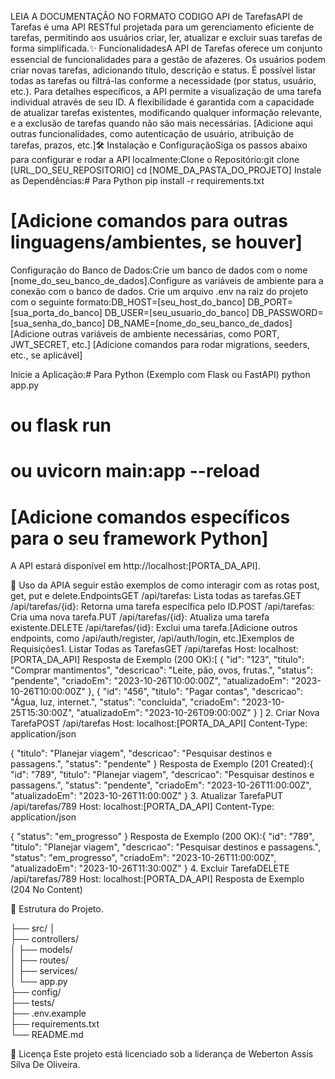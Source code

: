 LEIA A DOCUMENTAÇÂO NO FORMATO CODIGO API de TarefasAPI de Tarefas é uma API RESTful projetada para um gerenciamento eficiente de tarefas, permitindo aos usuários criar, ler, atualizar e excluir suas tarefas de forma simplificada.✨ FuncionalidadesA API de Tarefas oferece um conjunto essencial de funcionalidades para a gestão de afazeres. Os usuários podem criar novas tarefas, adicionando título, descrição e status. É possível listar todas as tarefas ou filtrá-las conforme a necessidade (por status, usuário, etc.). Para detalhes específicos, a API permite a visualização de uma tarefa individual através de seu ID. A flexibilidade é garantida com a capacidade de atualizar tarefas existentes, modificando qualquer informação relevante, e a exclusão de tarefas quando não são mais necessárias. [Adicione aqui outras funcionalidades, como autenticação de usuário, atribuição de tarefas, prazos, etc.]🛠️ Instalação e ConfiguraçãoSiga os passos abaixo para configurar e rodar a API localmente:Clone o Repositório:git clone [URL_DO_SEU_REPOSITORIO]
cd [NOME_DA_PASTA_DO_PROJETO]
Instale as Dependências:# Para Python
pip install -r requirements.txt

# [Adicione comandos para outras linguagens/ambientes, se houver]
Configuração do Banco de Dados:Crie um banco de dados com o nome [nome_do_seu_banco_de_dados].Configure as variáveis de ambiente para a conexão com o banco de dados. Crie um arquivo .env na raiz do projeto com o seguinte formato:DB_HOST=[seu_host_do_banco]
DB_PORT=[sua_porta_do_banco]
DB_USER=[seu_usuario_do_banco]
DB_PASSWORD=[sua_senha_do_banco]
DB_NAME=[nome_do_seu_banco_de_dados]
[Adicione outras variáveis de ambiente necessárias, como PORT, JWT_SECRET, etc.]
[Adicione comandos para rodar migrations, seeders, etc., se aplicável]

Inicie a Aplicação:# Para Python (Exemplo com Flask ou FastAPI)
python app.py
# ou flask run
# ou uvicorn main:app --reload

# [Adicione comandos específicos para o seu framework Python]
A API estará disponível em http://localhost:[PORTA_DA_API].

📖 Uso da APIA seguir estão exemplos de como interagir com as rotas post, get, put e delete.EndpointsGET /api/tarefas: Lista todas as tarefas.GET /api/tarefas/{id}: Retorna uma tarefa específica pelo ID.POST /api/tarefas: Cria uma nova tarefa.PUT /api/tarefas/{id}: Atualiza uma tarefa existente.DELETE /api/tarefas/{id}: Exclui uma tarefa.[Adicione outros endpoints, como /api/auth/register, /api/auth/login, etc.]Exemplos de Requisições1. Listar Todas as TarefasGET /api/tarefas
Host: localhost:[PORTA_DA_API]
Resposta de Exemplo (200 OK):[
  {
    "id": "123",
    "titulo": "Comprar mantimentos",
    "descricao": "Leite, pão, ovos, frutas.",
    "status": "pendente",
    "criadoEm": "2023-10-26T10:00:00Z",
    "atualizadoEm": "2023-10-26T10:00:00Z"
  },
  {
    "id": "456",
    "titulo": "Pagar contas",
    "descricao": "Água, luz, internet.",
    "status": "concluida",
    "criadoEm": "2023-10-25T15:30:00Z",
    "atualizadoEm": "2023-10-26T09:00:00Z"
  }
]
2. Criar Nova TarefaPOST /api/tarefas
Host: localhost:[PORTA_DA_API]
Content-Type: application/json

{
  "titulo": "Planejar viagem",
  "descricao": "Pesquisar destinos e passagens.",
  "status": "pendente"
}
Resposta de Exemplo (201 Created):{
  "id": "789",
  "titulo": "Planejar viagem",
  "descricao": "Pesquisar destinos e passagens.",
  "status": "pendente",
  "criadoEm": "2023-10-26T11:00:00Z",
  "atualizadoEm": "2023-10-26T11:00:00Z"
}
3. Atualizar TarefaPUT /api/tarefas/789
Host: localhost:[PORTA_DA_API]
Content-Type: application/json

{
  "status": "em_progresso"
}
Resposta de Exemplo (200 OK):{
  "id": "789",
  "titulo": "Planejar viagem",
  "descricao": "Pesquisar destinos e passagens.",
  "status": "em_progresso",
  "criadoEm": "2023-10-26T11:00:00Z",
  "atualizadoEm": "2023-10-26T11:30:00Z"
}
4. Excluir TarefaDELETE /api/tarefas/789
Host: localhost:[PORTA_DA_API]
Resposta de Exemplo (204 No Content)

📂 Estrutura do Projeto.

├── src/
│   
├── controllers/    
│   ├── models/       
│   ├── routes/         
│   ├── services/  
│   └── app.py        
├── config/         
├── tests/            
├── .env.example  
├── requirements.txt  
└── README.md          

📄 Licença
Este projeto está licenciado sob a liderança de Weberton Assis Silva De Oliveira.
